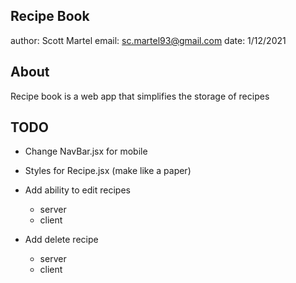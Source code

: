 ## Recipe Book

author: Scott Martel
email: sc.martel93@gmail.com
date: 1/12/2021

## About

Recipe book is a web app that simplifies the storage of recipes

## TODO

- Change NavBar.jsx for mobile

- Styles for Recipe.jsx (make like a paper)

- Add ability to edit recipes
  - server
  - client
- Add delete recipe
  - server
  - client
